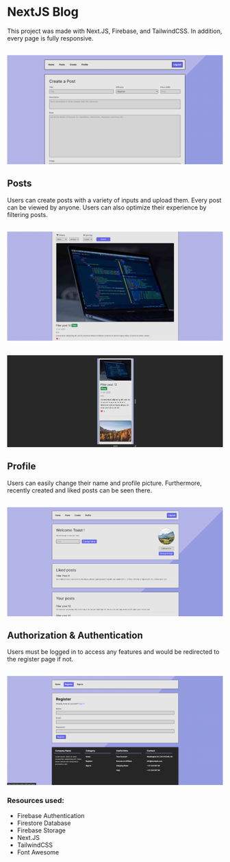 
# NextJS Blog 
This project was made with Next.JS, Firebase, and TailwindCSS. In addition, every page is fully responsive.

&nbsp;
![Create Posts Page](/readMeImg/create-posts-nextjs.png)

## Posts
Users can create posts with a variety of inputs and upload them. Every post can be viewed by anyone. Users can also optimize their experience by filtering posts.

&nbsp;
![Posts Page](/readMeImg/posts-page-nextjs.png)

&nbsp;
![Responsive Post Page](/readMeImg/responsive-nextjs.png)
## Profile
Users can easily change their name and profile picture. Furthermore, recently created and liked posts can be seen there. 

&nbsp;
![profile Page](/readMeImg/profile-nextjs.png)

## Authorization & Authentication
Users must be logged in to access any features and would be redirected to the register page if not.







&nbsp;
![Register Page](/readMeImg/register-nextjs.png)

### Resources used:
* Firebase Authentication
* Firestore Database
* Firebase Storage
* Next.JS
* TailwindCSS
* Font Awesome
